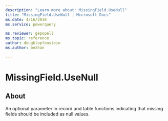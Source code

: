 ```yaml
---
description: "Learn more about: MissingField.UseNull"
title: "MissingField.UseNull | Microsoft Docs"
ms.date: 4/16/2018
ms.service: powerquery

ms.reviewer: gepopell
ms.topic: reference
author: dougklopfenstein
ms.author: bezhan

---
```

# MissingField.UseNull
## About
An optional parameter in record and table functions indicating that missing fields should be included as null values.

